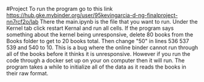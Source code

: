 #Project
To run the program go to this link https://hub.gke.mybinder.org/user/95kevingarcia-d-ng-finalproject-nn7rcf2o/lab
There the main.ipynb is the file that you want to run. Under the Kernel tab click restart Kernal and run all cells. 
If the program says something about the kernel being unresponsive, delete 80 books from the Books folder to get to 20 books total.
Then change "50" in lines 536 537 539 and 540 to 10. This is a bug where the online binder cannot run through all of the books before it thinks it is unresponsive.
However if you run the code through a docker set up on your on computer then it will run. The program takes a while to initialize all of the data as it reads the books in their raw format.
